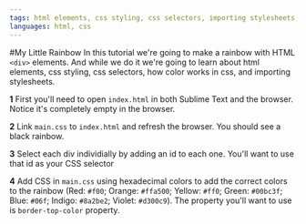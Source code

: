 ```yaml
---
tags: html elements, css styling, css selectors, importing stylesheets, inheritance, kids
languages: html, css
---
```

#My Little Rainbow
In this tutorial we're going to make a rainbow with HTML `<div>` elements. And while we do it we're going to learn about html elements, css styling, css selectors, how color works in css, and importing stylesheets.

**1** First you'll need to open `index.html` in both Sublime Text and the browser. Notice it's completely empty in the browser. 
 
**2** Link `main.css` to `index.html` and refresh the browser. You should see a black rainbow.

**3** Select each div individially by adding an id to each one. You'll want to use that id as your CSS selector

**4** Add CSS in `main.css` using hexadecimal colors to add the correct colors to the rainbow (Red: `#f00`; Orange: `#ffa500`; Yellow: `#ff0`; Green: `#00bc3f`; Blue: `#06f`; Indigo: `#8a2be2`; Violet: `#d300c9`). The property you'll want to use is `border-top-color` property.

